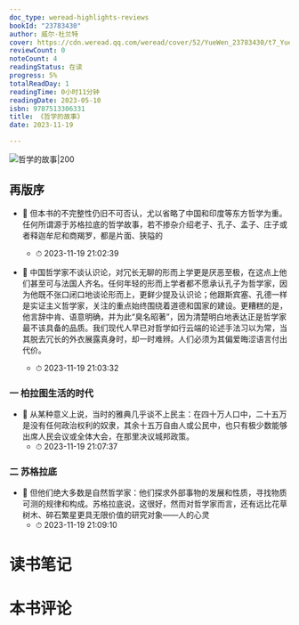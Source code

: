 ```yaml
---
doc_type: weread-highlights-reviews
bookId: "23783430"
author: 威尔·杜兰特
cover: https://cdn.weread.qq.com/weread/cover/52/YueWen_23783430/t7_YueWen_23783430.jpg
reviewCount: 0
noteCount: 4
readingStatus: 在读
progress: 5%
totalReadDay: 1
readingTime: 0小时11分钟
readingDate: 2023-05-10
isbn: 9787513306331
title: 《哲学的故事》
date: 2023-11-19

---
```


![ 哲学的故事|200](https://cdn.weread.qq.com/weread/cover/52/YueWen_23783430/t7_YueWen_23783430.jpg)


## 再版序


- 📌 但本书的不完整性仍旧不可否认，尤以省略了中国和印度等东方哲学为重。任何所谓源于苏格拉底的哲学故事，若不掺杂介绍老子、孔子、孟子、庄子或者释迦牟尼和商羯罗，都是片面、狭隘的 
    - ⏱ 2023-11-19 21:02:39 

- 📌 中国哲学家不谈认识论，对冗长无聊的形而上学更是厌恶至极，在这点上他们甚至可与法国人齐名。任何年轻的形而上学者都不愿承认孔子为哲学家，因为他既不张口闭口地谈论形而上，更鲜少提及认识论；他跟斯宾塞、孔德一样是实证主义哲学家，关注的重点始终围绕着道德和国家的建设。更糟糕的是，他言辞中肯、语意明确，并为此“臭名昭著”，因为清楚明白地表达正是哲学家最不该具备的品质。我们现代人早已对哲学如行云端的论述手法习以为常，当其脱去冗长的外衣展露真身时，却一时难辨。人们必须为其偏爱晦涩语言付出代价。 
    - ⏱ 2023-11-19 21:03:32 
### 一 柏拉图生活的时代


- 📌 从某种意义上说，当时的雅典几乎谈不上民主：在四十万人口中，二十五万是没有任何政治权利的奴隶，其余十五万自由人或公民中，也只有极少数能够出席人民会议或全体大会，在那里决议城邦政策。 
    - ⏱ 2023-11-19 21:07:37 
### 二 苏格拉底


- 📌 但他们绝大多数是自然哲学家：他们探求外部事物的发展和性质，寻找物质可测的规律和构成。苏格拉底说，这很好，然而对哲学家而言，还有远比花草树木、碎石繁星更具无限价值的研究对象——人的心灵 
    - ⏱ 2023-11-19 21:09:10 

# 读书笔记


# 本书评论
